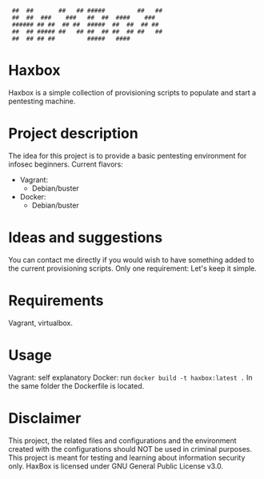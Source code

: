 ```
 ##  ##       ##   ## #####         ##   ##
 ##  ##  ###    ###   ##  ##  ####    ###
 ###### ## ##  ## ##  #####  ##  ##  ## ##
 ##  ## ##### ##   ## ##  ## ##  ## ##   ##
 ##  ## ## ##         #####   ####     
```

# Haxbox
Haxbox is a simple collection of provisioning scripts to populate and start a pentesting machine.

# Project description
The idea for this project is to provide a basic pentesting environment for infosec beginners.
Current flavors:
- Vagrant:
    - Debian/buster
- Docker:
    - Debian/buster

# Ideas and suggestions
You can contact me directly if you would wish to have something added to the current provisioning scripts. Only one requirement: Let's keep it simple.

# Requirements
Vagrant, virtualbox.

# Usage
Vagrant: self explanatory
Docker: run 
```docker build -t haxbox:latest .```
In the same folder the Dockerfile is located.

# Disclaimer
This project, the related files and configurations and the environment created with the configurations should NOT be used in criminal purposes. This project is meant for testing and learning about information security only.
HaxBox is licensed under GNU General Public License v3.0.
